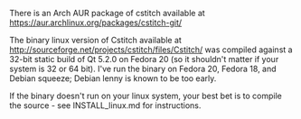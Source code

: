 There is an Arch AUR package of cstitch available at
https://aur.archlinux.org/packages/cstitch-git/

The binary linux version of Cstitch available at
http://sourceforge.net/projects/cstitch/files/Cstitch/ was compiled
against a 32-bit static build of Qt 5.2.0 on Fedora 20 (so it
shouldn't matter if your system is 32 or 64 bit).  I've run the binary
on Fedora 20, Fedora 18, and Debian squeeze; Debian lenny is known to
be too early.

If the binary doesn't run on your linux system, your best bet is to
compile the source - see INSTALL_linux.md for instructions.